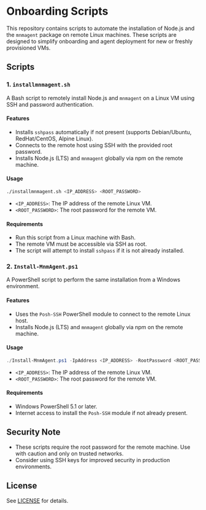 
# Onboarding Scripts

This repository contains scripts to automate the installation of Node.js and the `mnmagent` package on remote Linux machines. These scripts are designed to simplify onboarding and agent deployment for new or freshly provisioned VMs.

## Scripts

### 1. `installmnmagent.sh`
A Bash script to remotely install Node.js and `mnmagent` on a Linux VM using SSH and password authentication.

#### Features
- Installs `sshpass` automatically if not present (supports Debian/Ubuntu, RedHat/CentOS, Alpine Linux).
- Connects to the remote host using SSH with the provided root password.
- Installs Node.js (LTS) and `mnmagent` globally via npm on the remote machine.

#### Usage
```sh
./installmnmagent.sh <IP_ADDRESS> <ROOT_PASSWORD>
```
- `<IP_ADDRESS>`: The IP address of the remote Linux VM.
- `<ROOT_PASSWORD>`: The root password for the remote VM.

#### Requirements
- Run this script from a Linux machine with Bash.
- The remote VM must be accessible via SSH as root.
- The script will attempt to install `sshpass` if it is not already installed.

### 2. `Install-MnmAgent.ps1`
A PowerShell script to perform the same installation from a Windows environment.

#### Features
- Uses the `Posh-SSH` PowerShell module to connect to the remote Linux host.
- Installs Node.js (LTS) and `mnmagent` globally via npm on the remote machine.

#### Usage
```powershell
./Install-MnmAgent.ps1 -IpAddress <IP_ADDRESS> -RootPassword <ROOT_PASSWORD>
```
- `<IP_ADDRESS>`: The IP address of the remote Linux VM.
- `<ROOT_PASSWORD>`: The root password for the remote VM.

#### Requirements
- Windows PowerShell 5.1 or later.
- Internet access to install the `Posh-SSH` module if not already present.

## Security Note
- These scripts require the root password for the remote machine. Use with caution and only on trusted networks.
- Consider using SSH keys for improved security in production environments.

## License
See [LICENSE](LICENSE) for details.
